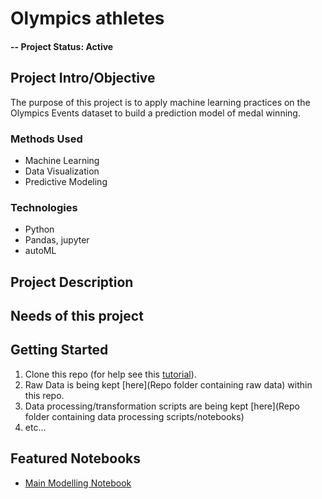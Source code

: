 # Olympics athletes

#### -- Project Status: Active

## Project Intro/Objective
The purpose of this project is to apply machine learning practices on the
Olympics Events dataset to build a prediction model of medal winning.



### Methods Used
* Machine Learning
* Data Visualization
* Predictive Modeling

### Technologies
* Python
* Pandas, jupyter
* autoML

## Project Description

## Needs of this project

## Getting Started

1. Clone this repo (for help see this [tutorial](https://help.github.com/articles/cloning-a-repository/)).
2. Raw Data is being kept [here](Repo folder containing raw data) within this repo.
3. Data processing/transformation scripts are being kept [here](Repo folder containing data processing scripts/notebooks)
4. etc...

## Featured Notebooks
* [Main Modelling Notebook](notebooks/Final_Sports_ZD_Olympics_group_challenge.ipynb)
